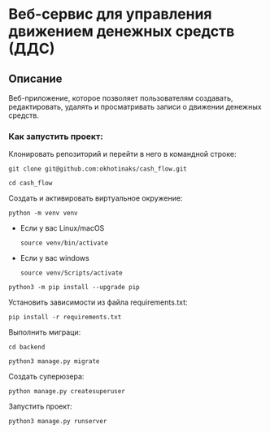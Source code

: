 # Веб-сервис для управления движением денежных средств (ДДС)

## Описание 
Веб-приложение, которое позволяет пользователям создавать, редактировать, удалять и просматривать записи о движении денежных средств.

### Как запустить проект:

Клонировать репозиторий и перейти в него в командной строке:
```
git clone git@github.com:okhotinaks/cash_flow.git
```
```
cd cash_flow
```

Создать и активировать виртуальное окружение:
```
python -m venv venv
```

* Если у вас Linux/macOS

    ```
    source venv/bin/activate
    ```

* Если у вас windows

    ```
    source venv/Scripts/activate
    ```

```
python3 -m pip install --upgrade pip
```

Установить зависимости из файла requirements.txt:
```
pip install -r requirements.txt
```

Выполнить миграци:
```
cd backend
```
```
python3 manage.py migrate
```

Создать суперюзера:
```
python manage.py createsuperuser
```

Запустить проект:

```
python3 manage.py runserver
```
